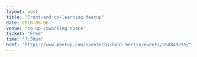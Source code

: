 ```yaml
---
layout: post
title: "Front-end co-learning Meetup"
date: 2018-06-06
venue: "co.up coworking space"
ticket: "Free"
time: "7:30pm"
href: "https://www.meetup.com/opentechschool-berlin/events/250849295/"
---
```

